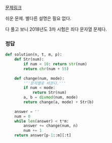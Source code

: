 [문제링크](https://programmers.co.kr/learn/courses/30/lessons/17687)

쉬운 문제. 별다른 설명은 필요 없다.

다 풀고 보니 2018년도 3차 시험은 죄다 문자열 문제다.



### 정답

```python
def solution(n, t, m, p): 
    def Str(num):
        if num < 10: return str(num)
        return chr(num + 55)
    
    def change(num, mode):
        '''문자열로 바꾼다.'''
        if num < mode:
            return Str(num)    
        a, b = divmod(num, mode)
        return change(a, mode) + Str(b)
    
    answer = ''
    num = 0
    while len(answer) < t*m:
        answer += change(num, n)
        num += 1
    return answer[p-1::m][:t]
```

